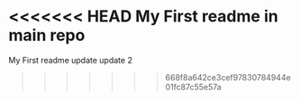 <<<<<<< HEAD
My First readme  in main repo
=======
My First readme
update
update 2
>>>>>>> 668f8a642ce3cef97830784944e01fc87c55e57a
